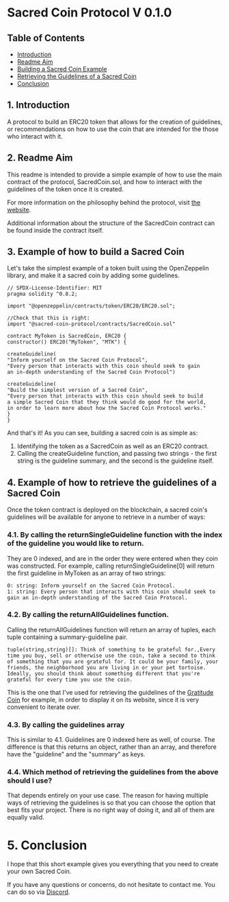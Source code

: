 # Sacred Coin Protocol V 0.1.0

## Table of Contents
* [Introduction](#1-introduction)
* [Readme Aim](#2-readme-aim)
* [Building a Sacred Coin Example](#3-example-of-how-to-build-a-sacred-coin)
* [Retrieving the Guidelines of a Sacred Coin](#4-example-of-how-to-retrieve-the-guidelines-of-a-sacred-coin)
* [Conclusion](#5-conclusion)



## 1. Introduction

A protocol to build an ERC20 token that allows for the creation of guidelines, 
or recommendations on how to use the coin that are intended for the those 
who interact with it.

## 2. Readme Aim
This readme is intended to provide a simple example of how to use the
main contract of the protocol, SacredCoin.sol, and how to interact with the
guidelines of the token once it is created.

For more information on the philosophy behind the protocol, visit
[the website](https://sacredcoinprotocol.com).

Additional information about the structure of the SacredCoin contract
can be found inside the contract itself.

## 3. Example of how to build a Sacred Coin

Let's take the simplest example of a token built using the OpenZeppelin library,
and make it a sacred coin by adding some guidelines.

```
// SPDX-License-Identifier: MIT
pragma solidity ^0.8.2;

import "@openzeppelin/contracts/token/ERC20/ERC20.sol";

//Check that this is right:
import "@sacred-coin-protocol/contracts/SacredCoin.sol"

contract MyToken is SacredCoin, ERC20 {
constructor() ERC20("MyToken", "MTK") {

createGuideline(
"Inform yourself on the Sacred Coin Protocol",
"Every person that interacts with this coin should seek to gain 
an in-depth understanding of the Sacred Coin Protocol")

createGuideline(
"Build the simplest version of a Sacred Coin",
"Every person that interacts with this coin should seek to build
a simple Sacred Coin that they think would do good for the world,
in order to learn more about how the Sacred Coin Protocol works."
}
}
```

And that's it! As you can see, building a sacred coin is as simple as:

1. Identifying the token as a SacredCoin as well as an ERC20 contract.
2. Calling the createGuideline function, and passing two strings - 
the first string is the guideline summary, and the second is the guideline 
itself.

## 4. Example of how to retrieve the guidelines of a Sacred Coin

Once the token contract is deployed on the blockchain, a sacred coin's 
guidelines will  be available for anyone to retrieve in a number of ways:

### 4.1. By calling the returnSingleGuideline function with the index of the guideline you would like to return.

They are 0 indexed, and are in the order they were entered when they coin was constructed.
For example, calling returnSingleGuideline[0] will return the first guideline in MyToken as an array of two strings:

```
0: string: Inform yourself on the Sacred Coin Protocol.
1: string: Every person that interacts with this coin should seek to gain an in-depth understanding of the Sacred Coin Protocol.
```

### 4.2. By calling the returnAllGuidelines function.

Calling the returnAllGuidelines function will return an array of tuples,
each tuple containing a summary-guideline pair.

```
tuple(string,string)[]: Think of something to be grateful for.,Every time you buy, sell or otherwise use the coin, take a second to think of something that you are grateful for. It could be your family, your friends, the neighborhood you are living in or your pet tortoise. Ideally, you should think about something different that you're grateful for every time you use the coin.
```

This is the one that I've used for retrieving the guidelines of the 
[Gratitude Coin](https://sacredcoinprotocol.com/coins/gratitude_coin) for example,
in order to display it on its website, since it is very convenient to iterate over.

### 4.3. By calling the guidelines array

This is similar to 4.1. Guidelines are 0 indexed here as well, of course. The difference is that
this returns an object, rather than an array, and therefore have the "guideline" and the "summary" as keys.

### 4.4. Which method of retrieving the guidelines from the above should I use?

That depends entirely on your use case. The reason for having multiple ways of retrieving
the guidelines is so that you can choose the option that best fits your project.
There is no right way of doing it, and all of them are equally valid.

# 5. Conclusion
I hope that this short example gives you everything that you need to create your own
Sacred Coin.

If you have any questions or concerns, do not hesitate to contact me.
You can do so via [Discord](https://discord.gg/m3cNXWshRK).
